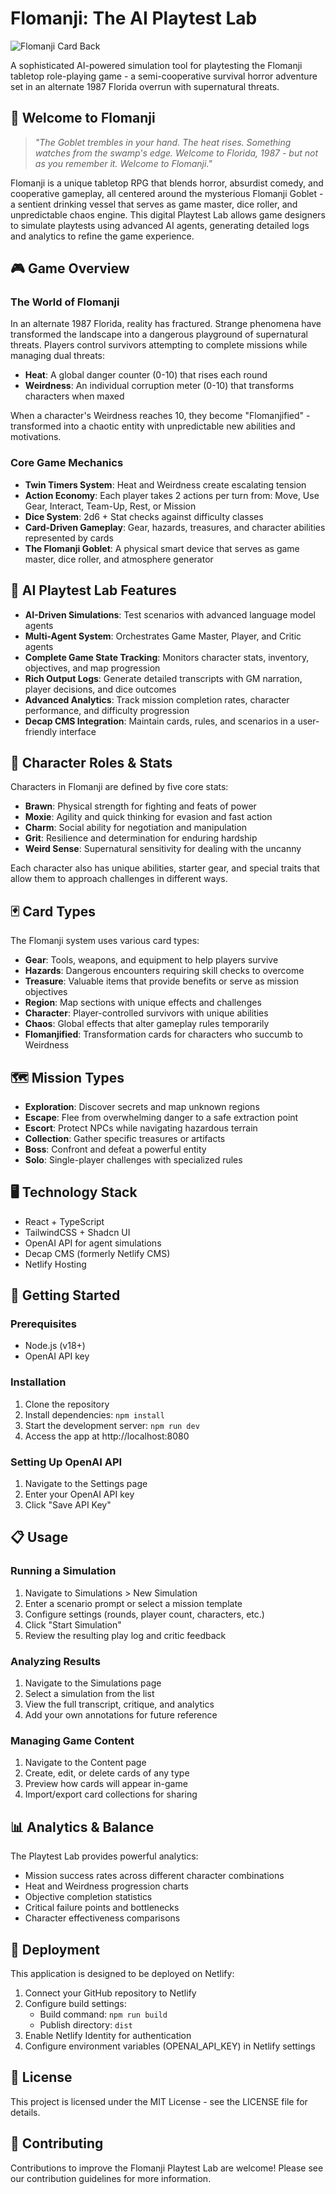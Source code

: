 
# Flomanji: The AI Playtest Lab

![Flomanji Card Back](/lovable-uploads/e5635414-17a2-485e-86cb-feaf926b9af5.png)

A sophisticated AI-powered simulation tool for playtesting the Flomanji tabletop role-playing game - a semi-cooperative survival horror adventure set in an alternate 1987 Florida overrun with supernatural threats.

## 🌴 Welcome to Flomanji

> *"The Goblet trembles in your hand. The heat rises. Something watches from the swamp's edge. Welcome to Florida, 1987 - but not as you remember it. Welcome to Flomanji."*

Flomanji is a unique tabletop RPG that blends horror, absurdist comedy, and cooperative gameplay, all centered around the mysterious Flomanji Goblet - a sentient drinking vessel that serves as game master, dice roller, and unpredictable chaos engine. This digital Playtest Lab allows game designers to simulate playtests using advanced AI agents, generating detailed logs and analytics to refine the game experience.

## 🎮 Game Overview

### The World of Flomanji

In an alternate 1987 Florida, reality has fractured. Strange phenomena have transformed the landscape into a dangerous playground of supernatural threats. Players control survivors attempting to complete missions while managing dual threats:

- **Heat**: A global danger counter (0-10) that rises each round
- **Weirdness**: An individual corruption meter (0-10) that transforms characters when maxed

When a character's Weirdness reaches 10, they become "Flomanjified" - transformed into a chaotic entity with unpredictable new abilities and motivations.

### Core Game Mechanics

- **Twin Timers System**: Heat and Weirdness create escalating tension
- **Action Economy**: Each player takes 2 actions per turn from: Move, Use Gear, Interact, Team-Up, Rest, or Mission
- **Dice System**: 2d6 + Stat checks against difficulty classes
- **Card-Driven Gameplay**: Gear, hazards, treasures, and character abilities represented by cards
- **The Flomanji Goblet**: A physical smart device that serves as game master, dice roller, and atmosphere generator

## 🧪 AI Playtest Lab Features

- **AI-Driven Simulations**: Test scenarios with advanced language model agents
- **Multi-Agent System**: Orchestrates Game Master, Player, and Critic agents
- **Complete Game State Tracking**: Monitors character stats, inventory, objectives, and map progression
- **Rich Output Logs**: Generate detailed transcripts with GM narration, player decisions, and dice outcomes
- **Advanced Analytics**: Track mission completion rates, character performance, and difficulty progression
- **Decap CMS Integration**: Maintain cards, rules, and scenarios in a user-friendly interface

## 👤 Character Roles & Stats

Characters in Flomanji are defined by five core stats:

- **Brawn**: Physical strength for fighting and feats of power
- **Moxie**: Agility and quick thinking for evasion and fast action
- **Charm**: Social ability for negotiation and manipulation
- **Grit**: Resilience and determination for enduring hardship
- **Weird Sense**: Supernatural sensitivity for dealing with the uncanny

Each character also has unique abilities, starter gear, and special traits that allow them to approach challenges in different ways.

## 🃏 Card Types

The Flomanji system uses various card types:

- **Gear**: Tools, weapons, and equipment to help players survive
- **Hazards**: Dangerous encounters requiring skill checks to overcome
- **Treasure**: Valuable items that provide benefits or serve as mission objectives
- **Region**: Map sections with unique effects and challenges
- **Character**: Player-controlled survivors with unique abilities
- **Chaos**: Global effects that alter gameplay rules temporarily
- **Flomanjified**: Transformation cards for characters who succumb to Weirdness

## 🗺️ Mission Types

- **Exploration**: Discover secrets and map unknown regions
- **Escape**: Flee from overwhelming danger to a safe extraction point
- **Escort**: Protect NPCs while navigating hazardous terrain
- **Collection**: Gather specific treasures or artifacts
- **Boss**: Confront and defeat a powerful entity
- **Solo**: Single-player challenges with specialized rules

## 🖥️ Technology Stack

- React + TypeScript
- TailwindCSS + Shadcn UI
- OpenAI API for agent simulations
- Decap CMS (formerly Netlify CMS)
- Netlify Hosting

## 🚀 Getting Started

### Prerequisites

- Node.js (v18+)
- OpenAI API key

### Installation

1. Clone the repository
2. Install dependencies: `npm install`
3. Start the development server: `npm run dev`
4. Access the app at http://localhost:8080

### Setting Up OpenAI API

1. Navigate to the Settings page
2. Enter your OpenAI API key
3. Click "Save API Key"

## 📋 Usage

### Running a Simulation

1. Navigate to Simulations > New Simulation
2. Enter a scenario prompt or select a mission template
3. Configure settings (rounds, player count, characters, etc.)
4. Click "Start Simulation"
5. Review the resulting play log and critic feedback

### Analyzing Results

1. Navigate to the Simulations page
2. Select a simulation from the list
3. View the full transcript, critique, and analytics
4. Add your own annotations for future reference

### Managing Game Content

1. Navigate to the Content page
2. Create, edit, or delete cards of any type
3. Preview how cards will appear in-game
4. Import/export card collections for sharing

## 📊 Analytics & Balance

The Playtest Lab provides powerful analytics:

- Mission success rates across different character combinations
- Heat and Weirdness progression charts
- Objective completion statistics
- Critical failure points and bottlenecks
- Character effectiveness comparisons

## 🔧 Deployment

This application is designed to be deployed on Netlify:

1. Connect your GitHub repository to Netlify
2. Configure build settings:
   - Build command: `npm run build`
   - Publish directory: `dist`
3. Enable Netlify Identity for authentication
4. Configure environment variables (OPENAI_API_KEY) in Netlify settings

## 📄 License

This project is licensed under the MIT License - see the LICENSE file for details.

## 👥 Contributing

Contributions to improve the Flomanji Playtest Lab are welcome! Please see our contribution guidelines for more information.
